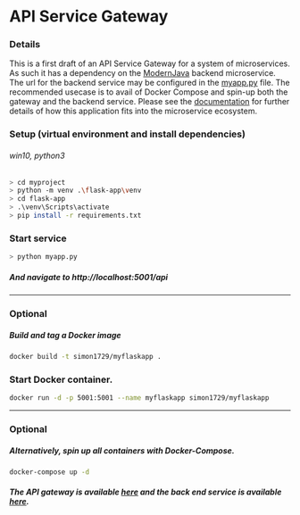 # API Service Gateway

### Details
This is a first draft of an API Service Gateway for a system of microservices. As such it has a dependency on the [ModernJava](https://github.com/CodePeeler/modernjava.git) backend microservice. The url for the backend service may be configured in the [myapp.py](./flask-app/myapp.py ) file. The recommended usecase is to avail of Docker Compose and spin-up both the gateway and the backend service. Please see the [documentation](./docs) for further details of how this application fits into the microservice ecosystem.

### Setup (virtual environment and install dependencies) 
###### win10, python3
```bash
> cd myproject
> python -m venv .\flask-app\venv
> cd flask-app
> .\venv\Scripts\activate
> pip install -r requirements.txt
```

### Start service

```bash
> python myapp.py
```
##### And navigate to http://localhost:5001/api

___


### Optional 
##### Build and tag a Docker image
```bash
docker build -t simon1729/myflaskapp .
```

### Start Docker container.
```bash
docker run -d -p 5001:5001 --name myflaskapp simon1729/myflaskapp
```

___


### Optional
##### Alternatively, spin up all containers with Docker-Compose.
```bash
docker-compose up -d
```

##### The API gateway is available [here](http://localhost:5001/api) and the back end service is available [here](http://localhost:8888/swagger-ui.html#/).

